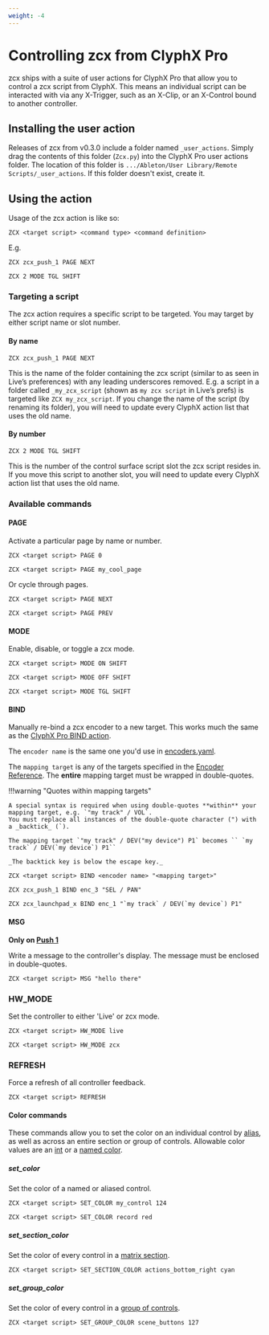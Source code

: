 ```yaml
---
weight: -4
---
```


# Controlling zcx from ClyphX Pro

zcx ships with a suite of user actions for ClyphX Pro that allow you to control a zcx script from ClyphX. This means an individual script can be interacted with via any X-Trigger, such as an X-Clip, or an X-Control bound to another controller.

## Installing the user action

Releases of zcx from v0.3.0 include a folder named `_user_actions`. Simply drag the contents of this folder (`Zcx.py`) into the ClyphX Pro user actions folder. The location of this folder is `.../Ableton/User Library/Remote Scripts/_user_actions`. If this folder doesn't exist, create it.

## Using the action

Usage of the zcx action is like so:

`ZCX <target script> <command type> <command definition>`

E.g.

`ZCX zcx_push_1 PAGE NEXT`

`ZCX 2 MODE TGL SHIFT`

### Targeting a script

The zcx action requires a specific script to be targeted. You may target by either script name or slot number.

#### By name

`ZCX zcx_push_1 PAGE NEXT`

This is the name of the folder containing the zcx script (similar to as seen in Live’s preferences) with any leading underscores removed. E.g. a script in a folder called `_my_zcx_script` (shown as `my zcx script` in Live’s prefs) is targeted like `ZCX my_zcx_script`. If you change the name of the script (by renaming its folder), you will need to update every ClyphX action list that uses the old name.

#### By number

`ZCX 2 MODE TGL SHIFT`

This is the number of the control surface script slot the zcx script resides in. If you move this script to another slot, you will need to update every ClyphX action list that uses the old name.

### Available commands

#### PAGE

Activate a particular page by name or number.

`ZCX <target script> PAGE 0`

`ZCX <target script> PAGE my_cool_page`

Or cycle through pages.

`ZCX <target script> PAGE NEXT`

`ZCX <target script> PAGE PREV`

#### MODE

Enable, disable, or toggle a zcx mode.

`ZCX <target script> MODE ON SHIFT`

`ZCX <target script> MODE OFF SHIFT`

`ZCX <target script> MODE TGL SHIFT`

#### BIND

Manually re-bind a zcx encoder to a new target.
This works much the same as the [ClyphX Pro BIND action](https://www.cxpman.com/action-reference/global-actions/#bind-i-x).

The `encoder name` is the same one you'd use in [encoders.yaml](/reference/configuration-files/encoders).

The `mapping target` is any of the targets specified in the [Encoder Reference](/reference/encoder-reference#mapping-targets).
The **entire** mapping target must be wrapped in double-quotes.

!!!warning "Quotes within mapping targets"
    
    A special syntax is required when using double-quotes **within** your mapping target, e.g. `"my track" / VOL`.
    You must replace all instances of the double-quote character (") with a _backtick_ (`).

    The mapping target `"my track" / DEV("my device") P1` becomes `` `my track` / DEV(`my device`) P1``

    _The backtick key is below the escape key._


`ZCX <target script> BIND <encoder name> "<mapping target>"`

`ZCX zcx_push_1 BIND enc_3 "SEL / PAN"`

```ZCX zcx_launchpad_x BIND enc_1 "`my track` / DEV(`my device`) P1"```

#### MSG

**Only on [Push 1](/reference/hardware-reference/push-1)**

Write a message to the controller's display. The message must be enclosed in double-quotes.

`ZCX <target script> MSG "hello there"`

### HW_MODE

Set the controller to either 'Live' or zcx mode.

`ZCX <target script> HW_MODE live`

`ZCX <target script> HW_MODE zcx`

### REFRESH

Force a refresh of all controller feedback.

`ZCX <target script> REFRESH`

#### Color commands

These commands allow you to set the color on an individual control by [alias](/reference/control-reference/z-control#alias), as well as across an entire section or group of controls.
Allowable color values are an [int](/reference/color-reference#midi-value) or a [named color](/reference/color-reference#name).

##### set_color

Set the color of a named or aliased control.

`ZCX <target script> SET_COLOR my_control 124`

`ZCX <target script> SET_COLOR record red`

##### set_section_color

Set the color of every control in a [matrix section](/tutorials/getting-started/zcx-concepts/#matrix-sections).

`ZCX <target script> SET_SECTION_COLOR actions_bottom_right cyan`

##### set_group_color

Set the color of every control in a [group of controls](/reference/template-reference/#group-templates).

`ZCX <target script> SET_GROUP_COLOR scene_buttons 127`

